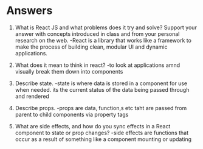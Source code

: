 # Answers

1. What is React JS and what problems does it try and solve? Support your answer with concepts introduced in class and from your personal research on the web.
      -React is a library that works like a framework to make the process of building clean, modular UI and dynamic applications.


1. What does it mean to think in react?
      -to look at applications amnd visually break them down into components


1. Describe state.
      -state is where data is stored in a component for use when needed. its the current status of the data being passed through and rendered
1. Describe props.
      -props are data, function,s etc taht are passed from parent to child components via property tags

1. What are side effects, and how do you sync effects in a React component to state or prop changes?
      -side effects are functions that occur as a result of something like a component mounting or updating